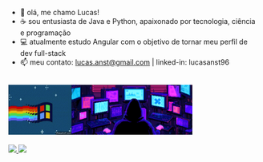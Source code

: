- 👋 olá, me chamo Lucas! 
- ☕  sou entusiasta de Java e Python, apaixonado por tecnologia, ciência e programação
- 💻 atualmente estudo Angular com o objetivo de tornar meu perfil de dev full-stack
- 📫 meu contato: lucas.anst@gmail.com | linked-in: lucasanst96

<div style="display: flex; flex-direction: column; margin-bottom:20px"> 
    <div>
        <br>
        <img align="left" height="100" alt="windows" src="windows.gif"> 
        <img align="left" height="100" alt="coding" src="sof-enginner.gif">
        <br> 
    </div>
</div>

<div style="display: flex">
  <a href="https://github.com/lucas-anst">
  <img height="80em" src="https://github-readme-stats.vercel.app/api?username=lucas-anst&show_icons=true&theme=tokyonight&include_all_commits=true&count_private=true"/>
  <img height="58em" src="https://github-readme-stats.vercel.app/api/top-langs/?username=lucas-anst&layout=compact&langs_count=7&theme=tokyonight"/>
</div>